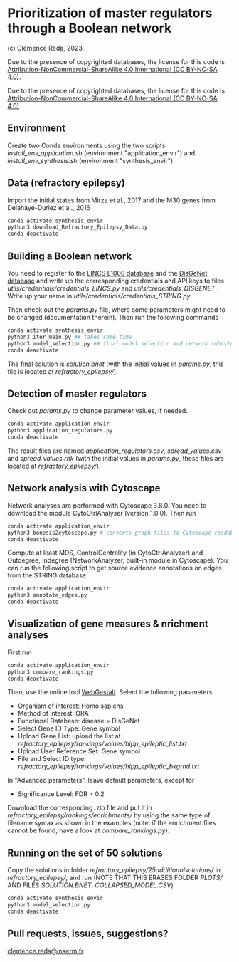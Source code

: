 # Prioritization of master regulators through a Boolean network
(c) Clémence Réda, 2023.

Due to the presence of copyrighted databases, the license for this code is [Attribution-NonCommercial-ShareAlike 4.0 International (CC BY-NC-SA 4.0)](https://creativecommons.org/licenses/by-nc-sa/4.0/).

Due to the presence of copyrighted databases, the license for this code is [Attribution-NonCommercial-ShareAlike 4.0 International (CC BY-NC-SA 4.0)](https://creativecommons.org/licenses/by-nc-sa/4.0/).

## Environment

Create two Conda environments using the two scripts *install_env_application.sh* (environment "application\_envir") and *install_env_synthesis.sh* (environment "synthesis\_envir")

## Data (refractory epilepsy)

Import the initial states from Mirza et al., 2017 and the M30 genes from Delahaye-Duriez et al., 2016

```bash
conda activate synthesis_envir
python3 download_Refractory_Epilepsy_Data.py
conda deactivate
```

## Building a Boolean network

You need to register to the [LINCS L1000 database](https://clue.io/developer-resources#apisection) and the [DisGeNet database](https://www.disgenet.org/) and write up the corresponding credentials and API keys to files *utils/credentials/credentials_LINCS.py* and *utils/credentials_DISGENET*. Write up your name in *utils/credentials/credentials_STRING.py*.

Then check out the *params.py* file, where some parameters might need to be changed (documentation therein). Then run the following commands

```bash
conda activate synthesis_envir
python3 iter_main.py ## takes some time
python3 model_selection.py ## final model selection and network robustness plots
conda deactivate
```

The final solution is *solution.bnet* (with the initial values in *params.py*, this file is located at *refractory_epilepsy/*).

## Detection of master regulators

Check out *params.py* to change parameter values, if needed.

```bash
conda activate application_envir
python3 application_regulators.py
conda deactivate
```

The result files are named *application_regulators.csv*, *spread_values.csv* and *spread_values.rnk* (with the initial values in *params.py*, these files are located at *refractory_epilepsy/*).

## Network analysis with Cytoscape

Network analyses are performed with Cytoscape 3.8.0. You need to download the module CytoCtrlAnalyser (version 1.0.0). Then run

```bash
conda activate application_envir
python3 bonesis2cytoscape.py # converts graph files to Cytoscape-readable formats
conda deactivate
```

Compute at least MDS, ControlCentrality (in CytoCtrlAnalyzer) and Outdegree, Indegree (NetworkAnalyzer, built-in module in Cytoscape). You can run the following script to get source evidence annotations on edges from the STRING database

```bash
conda activate application_envir
python3 annotate_edges.py
conda deactivate
```
## Visualization of gene measures & nrichment analyses 

First run

```bash
conda activate application_envir
python3 compare_rankings.py
conda deactivate 
```

Then, use the online tool [WebGestalt](http://webgestalt.org/). Select the following parameters

- Organism of interest: Homo sapiens
- Method of interest: ORA
- Functional Database: disease > DisGeNet
- Select Gene ID Type: Gene symbol
- Upload Gene List: upload the list at *refractory_epilepsy/rankings/values/hipp_epileptic_list.txt*
- Upload User Reference Set: Gene symbol
- File and Select ID type: *refractory_epilepsy/rankings/values/hipp_epileptic_bkgrnd.txt*

In "Advanced parameters", leave default parameters, except for 
- Significance Level: FDR > 0.2

Download the corresponding .zip file and put it in *refractory_epilepsy/rankings/enrichments/* by using the same type of filename syntax as shown in the examples (note: if the enrichment files cannot be found, have a look at *compare_rankings.py*).

## Running on the set of 50 solutions

Copy the solutions in folder *refractory_epilepsy/25additionalsolutions/* in *refractory_epilepsy/*, and run (NOTE THAT THIS ERASES FOLDER *PLOTS/* AND FILES *SOLUTION.BNET*, *COLLAPSED_MODEL.CSV*)

```bash
conda activate synthesis_envir
python3 model_selection.py
conda deactivate
```

## Pull requests, issues, suggestions?

clemence.reda@inserm.fr

